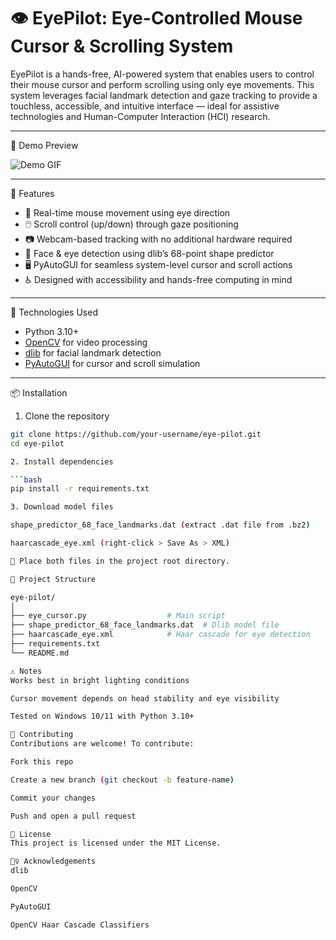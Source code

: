 # 👁️ EyePilot: Eye-Controlled Mouse Cursor & Scrolling System

EyePilot is a hands-free, AI-powered system that enables users to control their mouse cursor and perform scrolling using only eye movements. This system leverages facial landmark detection and gaze tracking to provide a touchless, accessible, and intuitive interface — ideal for assistive technologies and Human-Computer Interaction (HCI) research.

---

 📸 Demo Preview

![Demo GIF](demo.gif) <!-- Add a demo gif if available -->

---

 🚀 Features

- 🎯 Real-time mouse movement using eye direction
- 🖱️ Scroll control (up/down) through gaze positioning
- 📷 Webcam-based tracking with no additional hardware required
- 🧠 Face & eye detection using dlib’s 68-point shape predictor
- 🖥️ PyAutoGUI for seamless system-level cursor and scroll actions
- ♿ Designed with accessibility and hands-free computing in mind

---

🧰 Technologies Used

- Python 3.10+
- [OpenCV](https://opencv.org/) for video processing
- [dlib](http://dlib.net/) for facial landmark detection
- [PyAutoGUI](https://pyautogui.readthedocs.io/) for cursor and scroll simulation

---

📦 Installation

1. Clone the repository

```bash
git clone https://github.com/your-username/eye-pilot.git
cd eye-pilot

2. Install dependencies

```bash
pip install -r requirements.txt

3. Download model files

shape_predictor_68_face_landmarks.dat (extract .dat file from .bz2)

haarcascade_eye.xml (right-click > Save As > XML)

📂 Place both files in the project root directory.

📁 Project Structure

eye-pilot/
│
├── eye_cursor.py                  # Main script
├── shape_predictor_68_face_landmarks.dat  # Dlib model file
├── haarcascade_eye.xml            # Haar cascade for eye detection
├── requirements.txt
└── README.md

⚠️ Notes
Works best in bright lighting conditions

Cursor movement depends on head stability and eye visibility

Tested on Windows 10/11 with Python 3.10+

🤝 Contributing
Contributions are welcome! To contribute:

Fork this repo

Create a new branch (git checkout -b feature-name)

Commit your changes

Push and open a pull request

📜 License
This project is licensed under the MIT License.

🙋‍♀️ Acknowledgements
dlib

OpenCV

PyAutoGUI

OpenCV Haar Cascade Classifiers




